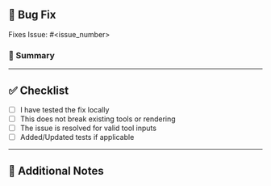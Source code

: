 ## 🐛 Bug Fix

Fixes Issue: #<issue_number>

### 🔧 Summary

<!-- Describe the bug and what you fixed -->

---

## ✅ Checklist

- [ ] I have tested the fix locally
- [ ] This does not break existing tools or rendering
- [ ] The issue is resolved for valid tool inputs
- [ ] Added/Updated tests if applicable

---

## 📎 Additional Notes

<!-- Any edge cases to test, screenshots, or related links -->
